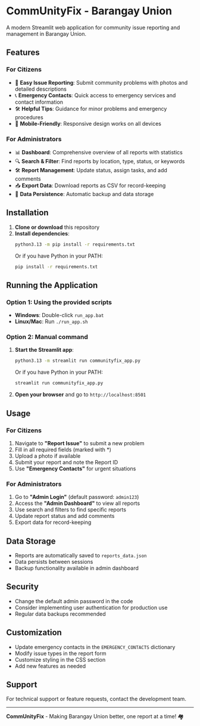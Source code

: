 # CommUnityFix - Barangay Union

A modern Streamlit web application for community issue reporting and management in Barangay Union.

## Features

### For Citizens
- 📝 **Easy Issue Reporting**: Submit community problems with photos and detailed descriptions
- 📞 **Emergency Contacts**: Quick access to emergency services and contact information
- 🛠️ **Helpful Tips**: Guidance for minor problems and emergency procedures
- 📱 **Mobile-Friendly**: Responsive design works on all devices

### For Administrators
- 📊 **Dashboard**: Comprehensive overview of all reports with statistics
- 🔍 **Search & Filter**: Find reports by location, type, status, or keywords
- 🛠️ **Report Management**: Update status, assign tasks, and add comments
- 📥 **Export Data**: Download reports as CSV for record-keeping
- 💾 **Data Persistence**: Automatic backup and data storage

## Installation

1. **Clone or download** this repository
2. **Install dependencies**:
   ```bash
   python3.13 -m pip install -r requirements.txt
   ```
   Or if you have Python in your PATH:
   ```bash
   pip install -r requirements.txt
   ```

## Running the Application

### Option 1: Using the provided scripts
- **Windows**: Double-click `run_app.bat`
- **Linux/Mac**: Run `./run_app.sh`

### Option 2: Manual command
1. **Start the Streamlit app**:
   ```bash
   python3.13 -m streamlit run communityfix_app.py
   ```
   Or if you have Python in your PATH:
   ```bash
   streamlit run communityfix_app.py
   ```

2. **Open your browser** and go to `http://localhost:8501`

## Usage

### For Citizens
1. Navigate to **"Report Issue"** to submit a new problem
2. Fill in all required fields (marked with *)
3. Upload a photo if available
4. Submit your report and note the Report ID
5. Use **"Emergency Contacts"** for urgent situations

### For Administrators
1. Go to **"Admin Login"** (default password: `admin123`)
2. Access the **"Admin Dashboard"** to view all reports
3. Use search and filters to find specific reports
4. Update report status and add comments
5. Export data for record-keeping

## Data Storage

- Reports are automatically saved to `reports_data.json`
- Data persists between sessions
- Backup functionality available in admin dashboard

## Security

- Change the default admin password in the code
- Consider implementing user authentication for production use
- Regular data backups recommended

## Customization

- Update emergency contacts in the `EMERGENCY_CONTACTS` dictionary
- Modify issue types in the report form
- Customize styling in the CSS section
- Add new features as needed

## Support

For technical support or feature requests, contact the development team.

---

**CommUnityFix** - Making Barangay Union better, one report at a time! 🏘️
